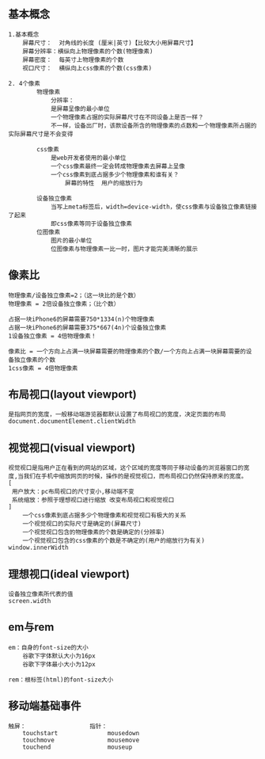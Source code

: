 ## 基本概念
    1.基本概念
        屏幕尺寸：  对角线的长度 (厘米|英寸)【比较大小用屏幕尺寸】
        屏幕分辨率：横纵向上物理像素的个数(物理像素)
        屏幕密度：  每英寸上物理像素的个数
        视口尺寸：  横纵向上css像素的个数(css像素)
    
    2. 4个像素
            物理像素
                分辨率：
                是屏幕呈像的最小单位
                一个物理像素占据的实际屏幕尺寸在不同设备上是否一样？
                不一样，设备出厂时，该款设备所含的物理像素的点数和一个物理像素所占据的实际屏幕尺寸是不会变得
            
            css像素
                是web开发者使用的最小单位
                一个css像素最终一定会转成物理像素去屏幕上呈像
                一个css像素到底占据多少个物理像素和谁有关？
                    屏幕的特性  用户的缩放行为
                     
            设备独立像素
                当写上meta标签后，width=device-width，使css像素与设备独立像素链接了起来
                即css像素等同于设备独立像素
            位图像素
                图片的最小单位
                位图像素与物理像素一比一时，图片才能完美清晰的展示

## 像素比
    物理像素/设备独立像素=2；（这一块比的是个数）
    物理像素 = 2倍设备独立像素；（比个数）

    占据一块iPhone6的屏幕需要750*1334(n)个物理像素
    占据一块iPhone6的屏幕需要375*667(4n)个设备独立像素
    1设备独立像素 = 4倍物理像素！

    像素比 = 一个方向上占满一块屏幕需要的物理像素的个数/一个方向上占满一块屏幕需要的设备独立像素的个数
    1css像素 = 4倍物理像素

## 布局视口(layout viewport)
    是指网页的宽度，一般移动端游览器都默认设置了布局视口的宽度，决定页面的布局
    document.documentElement.clientWidth

## 视觉视口(visual viewport)
    视觉视口是指用户正在看到的网站的区域，这个区域的宽度等同于移动设备的浏览器窗口的宽度,当我们在手机中缩放网页的时候，操作的是视觉视口，而布局视口仍然保持原来的宽度。
    [
     用户放大：pc布局视口的尺寸变小,移动端不变
     系统缩放：参照于理想视口进行缩放 改变布局视口和视觉视口
    ]
        一个css像素到底占据多少个物理像素和视觉视口有极大的关系
        一个视觉视口的实际尺寸是确定的(屏幕尺寸)
        一个视觉视口包含的物理像素的个数是确定的(分辨率)
        一个视觉视口包含的css像素的个数是不确定的(用户的缩放行为有关)
    window.innerWidth
## 理想视口(ideal viewport)
    设备独立像素所代表的值
    screen.width

## em与rem
    em：自身的font-size的大小
        谷歌下字体默认大小为16px
        谷歌下字体最小大小为12px

    rem：根标签(html)的font-size大小

## 移动端基础事件
    触屏：                  指针：
        touchstart              mousedown
        touchmove               mousemove
        touchend                mouseup
    
## 
